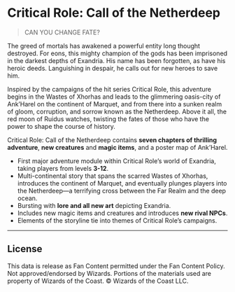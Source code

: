 # Critical Role: Call of the Netherdeep

> CAN YOU CHANGE FATE?

The greed of mortals has awakened a powerful entity long thought destroyed. For eons, this mighty champion of the gods has been imprisoned in the darkest depths of Exandria. His name has been forgotten, as have his heroic deeds. Languishing in despair, he calls out for new heroes to save him.

Inspired by the campaigns of the hit series Critical Role, this adventure begins in the Wastes of Xhorhas and leads to the glimmering oasis-city of Ank’Harel on the continent of Marquet, and from there into a sunken realm of gloom, corruption, and sorrow known as the Netherdeep. Above it all, the red moon of Ruidus watches, twisting the fates of those who have the power to shape the course of history.

Critical Role: Call of the Netherdeep contains **seven chapters of thrilling adventure**, **new creatures** and **magic items**, and a poster map of Ank’Harel.

- First major adventure module within Critical Role’s world of Exandria, taking players from levels **3-12**.
- Multi-continental story that spans the scarred Wastes of Xhorhas, introduces the continent of Marquet, and eventually plunges players into the Netherdeep—a terrifying cross between the Far Realm and the deep ocean.
- Bursting with **lore and all new art** depicting Exandria.
- Includes new magic items and creatures and introduces **new rival NPCs**.
- Elements of the storyline tie into themes of Critical Role’s campaigns.

---

## License

This data is release as Fan Content permitted under the Fan Content Policy. Not approved/endorsed by Wizards. Portions of the materials used are property of Wizards of the Coast. © Wizards of the Coast LLC.

